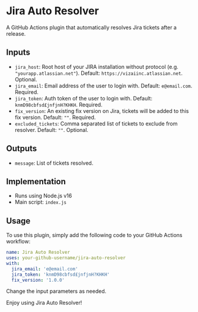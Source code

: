 # Jira Auto Resolver

A GitHub Actions plugin that automatically resolves Jira tickets after a release.

## Inputs

- `jira_host`: Root host of your JIRA installation without protocol (e.g. `"yourapp.atlassian.net"`). Default: `https://vizaiinc.atlassian.net`. Optional.
- `jira_email`: Email address of the user to login with. Default: `e@email.com`. Required.
- `jira_token`: Auth token of the user to login with. Default: `knmD98cbfsd£jnfjnH?KHKH`. Required.
- `fix_version`: An existing fix version on Jira, tickets will be added to this fix version. Default: `""`. Required.
- `excluded_tickets`: Comma separated list of tickets to exclude from resolver. Default: `""`. Optional.

## Outputs

- `message`: List of tickets resolved.

## Implementation

- Runs using Node.js v16
- Main script: `index.js`

## Usage

To use this plugin, simply add the following code to your GitHub Actions workflow:

```yml
name: Jira Auto Resolver
uses: your-github-username/jira-auto-resolver
with:
  jira_email: 'e@email.com'
  jira_token: 'knmD98cbfsd£jnfjnH?KHKH'
  fix_version: '1.0.0'
```

Change the input parameters as needed.

Enjoy using Jira Auto Resolver!